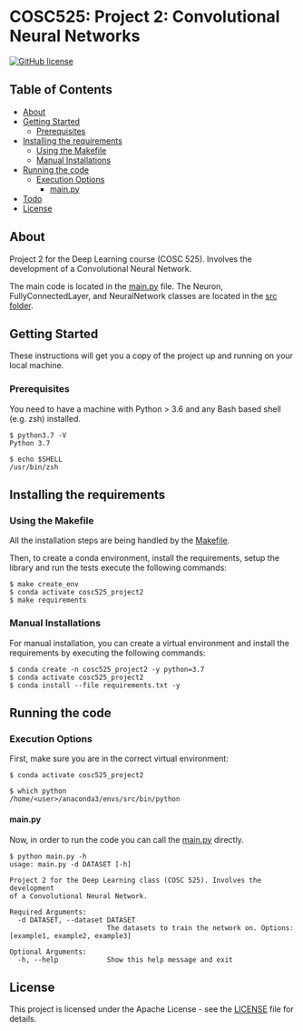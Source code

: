 # COSC525: Project 2: Convolutional Neural Networks

[![GitHub license](https://img.shields.io/badge/license-Apache-blue.svg)](
https://github.com/drkostas/COSC525-Project2/blob/master/LICENSE)

## Table of Contents

+ [About](#about)
+ [Getting Started](#getting_started)
    + [Prerequisites](#prerequisites)
+ [Installing the requirements](#installing)
  + [Using the Makefile](#installing_makefile)
  + [Manual Installations](#installing_manually)
+ [Running the code](#run_locally)
    + [Execution Options](#execution_options)
        + [main.py](#src_main)
+ [Todo](#todo)
+ [License](#license)

## About <a name = "about"></a>

Project 2 for the Deep Learning course (COSC 525). Involves the development of a 
Convolutional Neural Network.

The main code is located in the [main.py](main.py) file. The Neuron, FullyConnectedLayer, 
and NeuralNetwork classes are located in the [src folder](src).

## Getting Started <a name = "getting_started"></a>

These instructions will get you a copy of the project up and running on your local machine.

### Prerequisites <a name = "prerequisites"></a>

You need to have a machine with Python > 3.6 and any Bash based shell (e.g. zsh) installed.

```ShellSession
$ python3.7 -V
Python 3.7

$ echo $SHELL
/usr/bin/zsh
```

## Installing the requirements <a name = "installing"></a>

### Using the Makefile <a name = "installing_makefile"></a>
All the installation steps are being handled by the [Makefile](Makefile).

Then, to create a conda environment, install the requirements, setup the library and run the tests
execute the following commands:

```ShellSession
$ make create_env
$ conda activate cosc525_project2
$ make requirements
```

### Manual Installations <a name = "installing_manually"></a>

For manual installation, you can create a virtual environment 
and install the requirements by executing the following commands:

```ShellSession
$ conda create -n cosc525_project2 -y python=3.7
$ conda activate cosc525_project2
$ conda install --file requirements.txt -y
```

## Running the code <a name = "run_locally"></a>

### Execution Options <a name = "execution_options"></a>

First, make sure you are in the correct virtual environment:

```ShellSession
$ conda activate cosc525_project2

$ which python
/home/<user>/anaconda3/envs/src/bin/python
```

#### main.py <a name = "src_main"></a>

Now, in order to run the code you can call the [main.py](main.py)
directly.

```ShellSession
$ python main.py -h
usage: main.py -d DATASET [-h]

Project 2 for the Deep Learning class (COSC 525). Involves the development 
of a Convolutional Neural Network.

Required Arguments:
  -d DATASET, --dataset DATASET
                        The datasets to train the network on. Options: [example1, example2, example3]

Optional Arguments:
  -h, --help            Show this help message and exit
```

## License <a name = "license"></a>

This project is licensed under the Apache License - see the [LICENSE](LICENSE) file for details.
